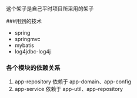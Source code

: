 这个架子是自己平时项目所采用的架子

###用到的技术
  
  * spring
  * springmvc
  *  mybatis
  * log4jdbc-log4j



### 各个模块的依赖关系

   1. app-repository 依赖于 app-domain、app-config
   2. app-service  依赖于  app-util、app-repository
  